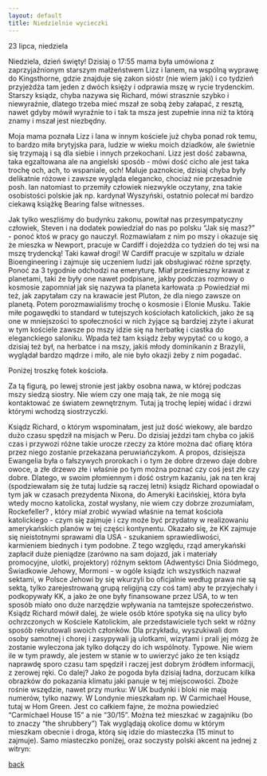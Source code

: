 ```yaml
---
layout: default
title: Niedzielnie wycieczki
---
```

23 lipca, niedziela

Niedziela, dzień święty! Dzisiaj o 17:55 mama była umówiona z zaprzyjaźnionym starszym małżeństwem Lizz i Ianem, na wspólną wyprawę do Kingsthorne, gdzie znajduje się zakon sióstr (nie wiem jaki) i co tydzień przyjeżdża tam jeden z dwóch księży i odprawia mszę w rycie trydenckim. Starszy ksiądz, chyba nazywa się Richard, mówi strasznie szybko i niewyraźnie, dlatego trzeba mieć mszał ze sobą żeby załapać, z resztą, nawet gdyby mówił wyraźnie to i tak ta msza jest zupełnie inna niż ta którą znamy i mszał jest niezbędny.

Moja mama poznała Lizz i Iana w innym kościele już chyba ponad rok temu, to bardzo miła brytyjska para, ludzie w wieku moich dziadków, ale świetnie się trzymają i są dla siebie i innych przekochani. Lizz jest dość zabawna, taka egzaltowana ale na angielski sposób - mówi dość cicho ale jest taka trochę och, ach, to wspaniale, och! Maluje paznokcie, dzisiaj chyba były delikatnie różowe i zawsze wygląda elegancko, chociaż nie przesadnie posh. Ian natomiast to przemiły człowiek niezwykle oczytany, zna takie osobistości polskie jak np. kardynał Wyszyński, ostatnio polecał mi bardzo ciekawą książkę Bearing false witnesses.

Jak tylko weszliśmy do budynku zakonu, powitał nas przesympatyczny człowiek, Steven i na dodatek powiedział do nas po polsku “Jak się masz?” - ponoć ktoś w pracy go nauczył. 
Rozmawiałam z nim po mszy i okazuje się że mieszka w Newport, pracuje w Cardiff i dojeżdża co tydzień do tej wsi na mszę trydencką! Taki kawał drogi! W Cardiff pracuje w szpitalu w dziale Bioengineering i zajmuje się uczeniem ludzi jak obsługiwać różne sprzęty. Ponoć za 3 tygodnie odchodzi na emeryturę. Miał prześmieszny krawat z planetami, taki że były one nawet podpisane, jakby podczas rozmowy o kosmosie zapomniał jak się nazywa ta planeta karłowata :p Powiedział mi też, jak zapytałam czy na krawacie jest Pluton, że dla niego zawsze on planetą. Potem porozmawialiśmy trochę o kosmosie i Elonie Musku. Takie miłe pogawędki to standard w tutejszych kościołach katolickich, jako że są one w mniejszości to społeczności w nich żyjące są bardziej zżyte i akurat w tym kościele zawsze po mszy idzie się na herbatkę i ciastka do eleganckiego saloniku. Wpada też tam ksiądz żeby wypytać co u kogo, a dzisiaj też był, na herbatce i na mszy, jakiś młody dominikanin z Brazylii, wyglądał bardzo mądrze i miło, ale nie było okazji żeby z nim pogadać.

Poniżej troszkę fotek kościoła.

Za tą figurą, po lewej stronie jest jakby osobna nawa, w której podczas mszy siedzą siostry. Nie wiem czy one mają tak, że nie mogą się kontaktować ze światem zewnętrznym. 
Tutaj ją trochę lepiej widać i drzwi którymi wchodzą siostrzyczki.

Ksiądz Richard, o którym wspominałam, jest już dość wiekowy, ale bardzo dużo czasu spędził na misjach w Peru. Do dzisiaj jeździ tam chyba co jakiś czas i przywozi różne takie urocze rzeczy za które można dać ofiarę która przez niego zostanie przekazana peruwiańczykom.
A propos, dzisiejsza Ewangelia była o fałszywych prorokach i o tym że dobre drzewo daje dobre owoce, a złe drzewo złe i właśnie po tym można poznać czy coś jest złe czy dobre.
Dlatego, w swoim płomiennym i dość ostrym kazaniu, jak na ten kraj (spodziewałam się że tutaj ludzie są raczej letni) ksiądz Richard opowiadał o tym jak w czasach prezydenta Nixona, do Ameryki Łacińskiej, która była wtedy mocno katolicka, został wysłany, nie wiem czy dobrze zrozumiałam, Rockefeller? , który miał zrobić wywiad właśnie na temat kościoła katolickiego - czym się zajmuje i czy może być przydatny w realizowaniu amerykańskich planów w tej części kontynentu. Okazało się, że KK zajmuje się nieistotnymi sprawami dla USA - szukaniem sprawiedliwości, karmieniem biednych i tym podobne. Z tego względu, rząd amerykański zapłacił duże pieniądze (zarówno na sam dojazd, jak i materiały promocyjne, ulotki, projektory) różnym sektom (Adwentyści Dnia Siódmego, Świadkowie Jehowy, Mormoni - w ogóle ksiądz ich wszystkich nazwał sektami, w Polsce Jehowi by się wkurzyli bo oficjalnie według prawa nie są sektą, tylko zarejestrowaną grupą religijną czy coś tam) aby te przyjechały i podkopywały KK, a jako że one były finansowane przez USA, to w ten sposób miało ono duże narzędzie wpływania na tamtejsze społeczeństwo. Ksiądz Richard mówił dalej, że wiele osób które spotyka się na ulicy było ochrzczonych w Kościele Katolickim, ale przedstawiciele tych sekt w różny sposób rekrutowali swoich członków. Dla przykładu, wyszukiwali dom osoby samotnej i chorej i zasypywali ją ulotkami, wizytami i prali jej mózg że zostanie wyleczona jak tylko dołączy do ich wspólnoty. Typowe.
Nie wiem ile w tym prawdy, ale jestem w stanie w to uwierzyć jako że ten ksiądz naprawdę sporo czasu tam spędził i raczej jest dobrym źródłem informacji, z zerowej ręki.
Co dalej? Jako że pogoda była dzisiaj ładna, dorzucam kilka obrazków do pokazania klimatu jaki panuje w tej miejscowości. Zboże rośnie wszędzie, nawet przy murku:
W UK budynki i bloki nie mają numerów, tylko nazwy. W Londynie mieszkałam np.  W Carmichael House, tutaj w Hom Green. Jest co całkiem fajne, że można powiedzieć “Carmichael House 15” a nie “30/15”.
Można też mieszkać w zagajniku (bo to znaczy “the shrubbery”)
Tak wyglądają okolice domu w którym mieszkam obecnie i droga, którą się idzie do miasteczka (15 minut to zajmuje). Samo miasteczko poniżej, oraz soczysty polski akcent na jednej z witryn:




[back](./)
